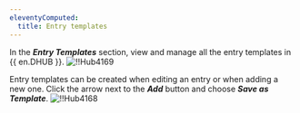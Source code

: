 ```yaml
---
eleventyComputed:
  title: Entry templates
---
```

In the ***Entry Templates*** section, view and manage all the entry templates in {{ en.DHUB }}.
![!!Hub4169](https://cdnweb.devolutions.net/docs/docs_en_hub_Hub4169.png)

Entry templates can be created when editing an entry or when adding a new one. Click the arrow next to the ***Add*** button and choose ***Save as Template***.
![!!Hub4168](https://cdnweb.devolutions.net/docs/docs_en_hub_Hub4168.png)
